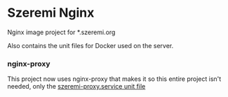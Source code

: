 # Szeremi Nginx

Nginx image project for *.szeremi.org

Also contains the unit files for Docker used on the server.

### nginx-proxy

This project now uses nginx-proxy that makes it so this entire project isn't needed, only the [szeremi-proxy.service unit file](units/szeremi-proxy.service)
